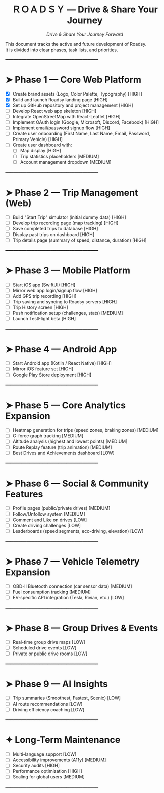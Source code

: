 <h1 align="center">ＲＯＡＤＳＹ — Drive & Share Your Journey</h1>

<p align="center">
<i>Drive & Share Your Journey Forward</i>
</p>

This document tracks the active and future development of Roadsy.  
It is divided into clear phases, task lists, and priorities.

━━━━━━━━━━━━━━━━━━━━━━━━━━━━━━━━━━━

# ➤ Phase 1 — Core Web Platform

- [x] Create brand assets (Logo, Color Palette, Typography) [HIGH]
- [x] Build and launch Roadsy landing page [HIGH]
- [x] Set up GitHub repository and project management [HIGH]
- [ ] Develop React web app skeleton [HIGH]
- [ ] Integrate OpenStreetMap with React-Leaflet [HIGH]
- [ ] Implement OAuth login (Google, Microsoft, Discord, Facebook) [HIGH]
- [ ] Implement email/password signup flow [HIGH]
- [ ] Create user onboarding (First Name, Last Name, Email, Password, Primary Vehicle) [HIGH]
- [ ] Create user dashboard with:
  - [ ] Map display [HIGH]
  - [ ] Trip statistics placeholders [MEDIUM]
  - [ ] Account management dropdown [MEDIUM]

━━━━━━━━━━━━━━━━━━━━━━━━━━━━━━━━━━━

# ➤ Phase 2 — Trip Management (Web)

- [ ] Build "Start Trip" simulator (initial dummy data) [HIGH]
- [ ] Develop trip recording page (map tracking) [HIGH]
- [ ] Save completed trips to database [HIGH]
- [ ] Display past trips on dashboard [HIGH]
- [ ] Trip details page (summary of speed, distance, duration) [HIGH]

━━━━━━━━━━━━━━━━━━━━━━━━━━━━━━━━━━━

# ➤ Phase 3 — Mobile Platform

- [ ] Start iOS app (SwiftUI) [HIGH]
- [ ] Mirror web app login/signup flow [HIGH]
- [ ] Add GPS trip recording [HIGH]
- [ ] Trip saving and syncing to Roadsy servers [HIGH]
- [ ] Trip History screen [HIGH]
- [ ] Push notification setup (challenges, stats) [MEDIUM]
- [ ] Launch TestFlight beta [HIGH]

━━━━━━━━━━━━━━━━━━━━━━━━━━━━━━━━━━━

# ➤ Phase 4 — Android App

- [ ] Start Android app (Kotlin / React Native) [HIGH]
- [ ] Mirror iOS feature set [HIGH]
- [ ] Google Play Store deployment [HIGH]

━━━━━━━━━━━━━━━━━━━━━━━━━━━━━━━━━━━

# ➤ Phase 5 — Core Analytics Expansion

- [ ] Heatmap generation for trips (speed zones, braking zones) [MEDIUM]
- [ ] G-force graph tracking [MEDIUM]
- [ ] Altitude analysis (highest and lowest points) [MEDIUM]
- [ ] Route Replay feature (trip animation) [MEDIUM]
- [ ] Best Drives and Achievements dashboard [LOW]

━━━━━━━━━━━━━━━━━━━━━━━━━━━━━━━━━━━

# ➤ Phase 6 — Social & Community Features

- [ ] Profile pages (public/private drives) [MEDIUM]
- [ ] Follow/Unfollow system [MEDIUM]
- [ ] Comment and Like on drives [LOW]
- [ ] Create driving challenges [LOW]
- [ ] Leaderboards (speed segments, eco-driving, elevation) [LOW]

━━━━━━━━━━━━━━━━━━━━━━━━━━━━━━━━━━━

# ➤ Phase 7 — Vehicle Telemetry Expansion

- [ ] OBD-II Bluetooth connection (car sensor data) [MEDIUM]
- [ ] Fuel consumption tracking [MEDIUM]
- [ ] EV-specific API integration (Tesla, Rivian, etc.) [LOW]

━━━━━━━━━━━━━━━━━━━━━━━━━━━━━━━━━━━

# ➤ Phase 8 — Group Drives & Events

- [ ] Real-time group drive maps [LOW]
- [ ] Scheduled drive events [LOW]
- [ ] Private or public drive rooms [LOW]

━━━━━━━━━━━━━━━━━━━━━━━━━━━━━━━━━━━

# ➤ Phase 9 — AI Insights

- [ ] Trip summaries (Smoothest, Fastest, Scenic) [LOW]
- [ ] AI route recommendations [LOW]
- [ ] Driving efficiency coaching [LOW]

━━━━━━━━━━━━━━━━━━━━━━━━━━━━━━━━━━━

# ✦ Long-Term Maintenance

- [ ] Multi-language support [LOW]
- [ ] Accessibility improvements (A11y) [MEDIUM]
- [ ] Security audits [HIGH]
- [ ] Performance optimization [HIGH]
- [ ] Scaling for global users [MEDIUM]

━━━━━━━━━━━━━━━━━━━━━━━━━━━━━━━━━━━
